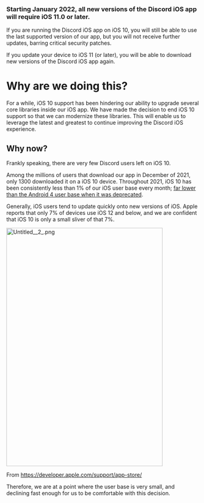 <h3><strong>Starting January 2022, all new versions of the Discord iOS app will require iOS 11.0 or later.</strong></h3>
<p>If you are running the Discord iOS app on iOS 10, you will still be able to use the last supported version of our app, but you will not receive further updates, barring critical security patches.</p>
<p>If you update your device to iOS 11 (or later), you will be able to download new versions of the Discord iOS app again.</p>
<h1>Why are we doing this?</h1>
<p>For a while, iOS 10 support has been hindering our ability to upgrade several core libraries inside our iOS app. We have made the decision to end iOS 10 support so that we can modernize these libraries. This will enable us to leverage the latest and greatest to continue improving the Discord iOS experience.</p>
<h2>Why now?</h2>
<p>Frankly speaking, there are very few Discord users left on iOS 10.</p>
<p>Among the millions of users that download our app in December of 2021, only 1300 downloaded it on a iOS 10 device. Throughout 2021, iOS 10 has been consistently less than 1% of our iOS user base every month; <a href="https://blog.discord.com/discord-is-dropping-support-for-android4-96ae06ae04b4" target="_blank" rel="noopener">far lower than the Android 4 user base when it was deprecated</a>.</p>
<p>Generally, iOS users tend to update quickly onto new versions of iOS. Apple reports that only 7% of devices use iOS 12 and below, and we are confident that iOS 10 is only a small sliver of that 7%.</p>
<p class="wysiwyg-text-align-center"><img src="https://support.discord.com/hc/article_attachments/4418222118807/Untitled__2_.png" alt="Untitled__2_.png" width="409" height="623"></p>
<p class="wysiwyg-text-align-center">From <a href="https://developer.apple.com/support/app-store/">https://developer.apple.com/support/app-store/</a></p>
<p>Therefore, we are at a point where the user base is very small, and declining fast enough for us to be comfortable with this decision.</p>